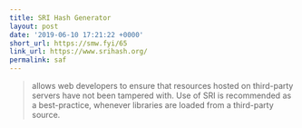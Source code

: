 ```yaml
---
title: SRI Hash Generator
layout: post
date: '2019-06-10 17:21:22 +0000'
short_url: https://smw.fyi/65
link_url: https://www.srihash.org/
permalink: saf
---
```

> allows web developers to ensure that resources hosted on third-party servers have not been tampered with. Use of SRI is recommended as a best-practice, whenever libraries are loaded from a third-party source.
